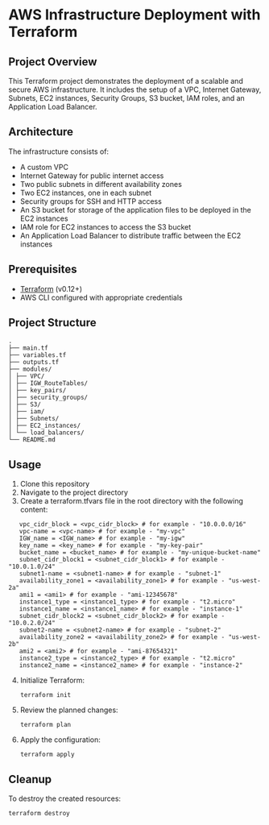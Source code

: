 # AWS Infrastructure Deployment with Terraform

## Project Overview

This Terraform project demonstrates the deployment of a scalable and secure AWS infrastructure. It includes the setup of a VPC, Internet Gateway, Subnets, EC2 instances, Security Groups, S3 bucket, IAM roles, and an Application Load Balancer.

## Architecture

The infrastructure consists of:

- A custom VPC
- Internet Gateway for public internet access
- Two public subnets in different availability zones
- Two EC2 instances, one in each subnet
- Security groups for SSH and HTTP access
- An S3 bucket for storage of the application files to be deployed in the EC2 instances
- IAM role for EC2 instances to access the S3 bucket
- An Application Load Balancer to distribute traffic between the EC2 instances

## Prerequisites

- [Terraform](https://www.terraform.io/downloads.html) (v0.12+)
- AWS CLI configured with appropriate credentials

## Project Structure

```
.
├── main.tf
├── variables.tf
├── outputs.tf
├── modules/
│ ├── VPC/
│ ├── IGW_RouteTables/
│ ├── key_pairs/
│ ├── security_groups/
│ ├── S3/
│ ├── iam/
│ ├── Subnets/
│ ├── EC2_instances/
│ └── load_balancers/
└── README.md
```

## Usage

1. Clone this repository
2. Navigate to the project directory
3. Create a terraform.tfvars file in the root directory with the following content:

```
   vpc_cidr_block = <vpc_cidr_block> # for example - "10.0.0.0/16"
   vpc-name = <vpc-name> # for example - "my-vpc"
   IGW_name = <IGW_name> # for example - "my-igw"
   key_name = <key_name> # for example - "my-key-pair"
   bucket_name = <bucket_name> # for example - "my-unique-bucket-name"
   subnet_cidr_block1 = <subnet_cidr_block1> # for example - "10.0.1.0/24"
   subnet1-name = <subnet1-name> # for example - "subnet-1"
   availability_zone1 = <availability_zone1> # for example - "us-west-2a"
   ami1 = <ami1> # for example - "ami-12345678"
   instance1_type = <instance1_type> # for example - "t2.micro"
   instance1_name = <instance1_name> # for example - "instance-1"
   subnet_cidr_block2 = <subnet_cidr_block2> # for example - "10.0.2.0/24"
   subnet2-name = <subnet2-name> # for example - "subnet-2"
   availability_zone2 = <availability_zone2> # for example - "us-west-2b"
   ami2 = <ami2> # for example - "ami-87654321"
   instance2_type = <instance2_type> # for example - "t2.micro"
   instance2_name = <instance2_name> # for example - "instance-2"
```

4. Initialize Terraform:

   ```
   terraform init
   ```

5. Review the planned changes:

   ```
   terraform plan
   ```

6. Apply the configuration:

   ```
   terraform apply
   ```

## Cleanup

To destroy the created resources:

```
terraform destroy
```
